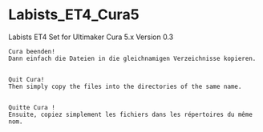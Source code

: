 # Labists_ET4_Cura5
Labists ET4 Set for Ultimaker Cura 5.x
Version 0.3

    Cura beenden!
    Dann einfach die Dateien in die gleichnamigen Verzeichnisse kopieren.


    Quit Cura!
    Then simply copy the files into the directories of the same name.


    Quitte Cura !
    Ensuite, copiez simplement les fichiers dans les répertoires du même nom.


